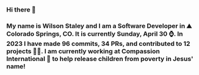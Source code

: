 ### Hi there 👋

### My name is Wilson Staley and I am a Software Developer in ⛰ Colorado Springs, CO.  It is currently Sunday, April 30 ⌚. In 2023 I have made 96 commits, 34 PRs, and contributed to 12 projects 👨‍💻. I am currently working at Compassion International 🏢 to help release children from poverty in Jesus' name!